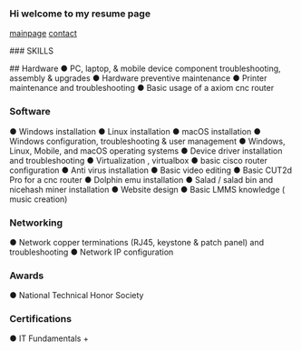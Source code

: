 ### Hi welcome to my resume page
[mainpage](https://neverlivedordied.github.io) [contact](https://neverlivedordied.github.io/contact.github.io)

<p align="(center)"> 
 ### SKILLS 
  </p>
## Hardware
●	PC, laptop, & mobile device component troubleshooting, assembly & upgrades
●	Hardware preventive maintenance
●	Printer maintenance and troubleshooting
●	Basic usage of a axiom cnc router 

### Software
●	Windows installation
●	Linux installation
●	macOS installation
●	Windows configuration, troubleshooting & user management
●	Windows, Linux, Mobile, and macOS operating systems
●	Device driver installation and troubleshooting
●	Virtualization , virtualbox
●	basic cisco router configuration
●	Anti virus installation 
●	Basic video editing
●	Basic CUT2d Pro for a cnc router
●	Dolphin emu installation
●	Salad / salad bin and nicehash miner  installation
●	Website design
●	Basic LMMS knowledge ( music creation)

### Networking
●	Network copper terminations (RJ45, keystone & patch panel) and troubleshooting
●	Network IP configuration

### Awards
●	National Technical Honor Society

### Certifications
●	IT Fundamentals +
